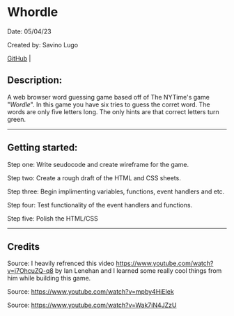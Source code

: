 # Whordle

Date: 05/04/23

Created by: Savino Lugo

[GitHub](https://github.com/SavinoLugo) |

## Description:

A web browser word guessing game based off of The NYTime's game "_Wordle_".
In this game you have six tries to guess the corret word.
The words are only five letters long.
The only hints are that correct letters turn green.

---

## Getting started:

Step one: Write seudocode and create wireframe for the game.

Step two: Create a rough draft of the HTML and CSS sheets.

Step three: Begin implimenting variables, functions, event handlers and etc.

Step four: Test functionality of the event handlers and functions.

Step five: Polish the HTML/CSS

---

## Credits

Source: I heavily refrenced this video https://www.youtube.com/watch?v=j7OhcuZQ-q8 by Ian Lenehan and I learned some really cool things from him while building this game.

Source: https://www.youtube.com/watch?v=mpby4HiElek

Source: https://www.youtube.com/watch?v=Wak7iN4JZzU
